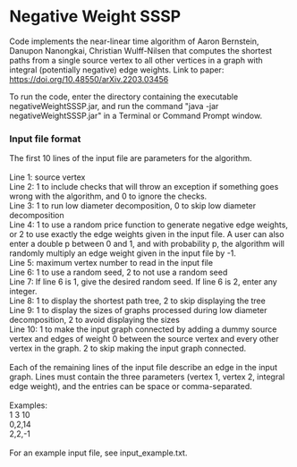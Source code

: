 # Negative Weight SSSP
Code implements the near-linear time algorithm of Aaron Bernstein, Danupon Nanongkai, Christian Wulff-Nilsen that computes the shortest paths from a single source vertex to all other vertices in a graph with integral (potentially negative) edge weights. Link to paper: https://doi.org/10.48550/arXiv.2203.03456

To run the code, enter the directory containing the executable negativeWeightSSSP.jar, and run the command "java -jar negativeWeightSSSP.jar" in a Terminal or Command Prompt window.

### Input file format
The first 10 lines of the input file are parameters for the algorithm. <br/>
<br/>
Line 1: source vertex <br/>
Line 2: 1 to include checks that will throw an exception if something goes wrong with the algorithm, and 0 to ignore the checks. <br/>
Line 3: 1 to run low diameter decomposition, 0 to skip low diameter decomposition <br/>
Line 4: 1 to use a random price function to generate negative edge weights, or 2 to use exactly the edge weights given in the input file. A user can also enter a double p between 0 and 1, and with probability p, the algorithm will randomly multiply an edge weight given in the input file by -1. <br/>
Line 5: maximum vertex number to read in the input file <br/>
Line 6: 1 to use a random seed, 2 to not use a random seed <br/>
Line 7: If line 6 is 1, give the desired random seed. If line 6 is 2, enter any integer. <br/>
Line 8: 1 to display the shortest path tree, 2 to skip displaying the tree <br/>
Line 9: 1 to display the sizes of graphs processed during low diameter decomposition, 2 to avoid displaying the sizes <br/>
Line 10: 1 to make the input graph connected by adding a dummy source vertex and edges of weight 0 between the source vertex and every other vertex in the graph. 2 to skip making the input graph connected. <br/>
<br/>
Each of the remaining lines of the input file describe an edge in the input graph. Lines must contain the three parameters (vertex 1, vertex 2, integral edge weight), and the entries can be space or comma-separated. <br/>
<br/>
Examples: <br/>
1 3 10 <br/>
0,2,14 <br/>
2,2,-1 <br/>
<br/>
For an example input file, see input_example.txt.
